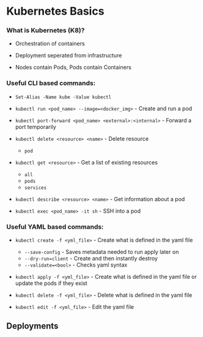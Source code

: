 # Kubernetes Basics

### What is Kubernetes (K8)?
* Orchestration of containers  

* Deployment seperated from infrastructure  

* Nodes contain Pods, Pods contain Containers  


### Useful CLI based commands:  
* `Set-Alias -Name kube -Value kubectl`  

* `kubectl run <pod_name> --image=<docker_img>` - Create and run a pod  

* `kubectl port-forward <pod_name> <external>:<internal>` - Forward a port temporarily  

* `kubectl delete <resource> <name>` - Delete resource  
	* `pod`

* `kubectl get <resource>` - Get a list of existing resources  
	* `all`  
	* `pods`  
	* `services`  

* `kubectl describe <resource> <name>` - Get information about a pod  

* `kubectl exec <pod_name> -it sh` - SSH into a pod  


### Useful YAML based commands:  
* `kubectl create -f <yml_file>` - Create what is defined in the yaml file  
	* `--save-config` - Saves metadata needed to run apply later on  
	* `--dry-run=client` - Create and then instantly destroy  
	* `--validate=<bool>` - Checks yaml syntax  

* `kubectl apply -f <yml_file>` - Create what is defined in the yaml file or update the pods if they exist   

* `kubectl delete -f <yml_file>` - Delete what is defined in the yaml file  

* `kubectl edit -f <yml_file>` - Edit the yaml file  


## Deployments